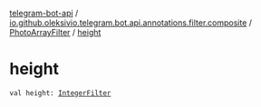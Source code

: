 [telegram-bot-api](../../index.md) / [io.github.oleksivio.telegram.bot.api.annotations.filter.composite](../index.md) / [PhotoArrayFilter](index.md) / [height](./height.md)

# height

`val height: `[`IntegerFilter`](../../io.github.oleksivio.telegram.bot.api.annotations.filter.primitive/-integer-filter/index.md)